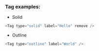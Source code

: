 <h3> Tag examples: </h3>

- Solid

```js
<Tag type="solid" label="Hello" remove />
```

- Outline

```js
<Tag type="outline" label="World" />
```
